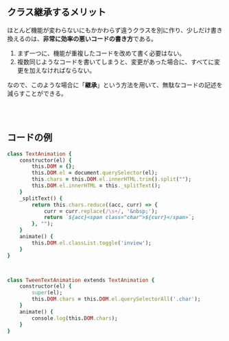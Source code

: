 

## クラス継承するメリット
ほとんど機能が変わらないにもかかわらず違うクラスを別に作り、少しだけ書き換えるのは、**非常に効率の悪いコードの書き方**である。  

1. まず一つに、機能が重複したコードを改めて書く必要はない。
2. 複数同じようなコードを書いてしまうと、変更があった場合に、すべてに変更を加えなければならない。  

なので、このような場合に「**継承**」という方法を用いて、無駄なコードの記述を減らすことができる。  


<br><br>

## コードの例

```rb
class TextAnimation {
    constructor(el) {
        this.DOM = {};
        this.DOM.el = document.querySelector(el);
        this.chars = this.DOM.el.innerHTML.trim().split("");
        this.DOM.el.innerHTML = this._splitText();
    }
    _splitText() {
        return this.chars.reduce((acc, curr) => {
            curr = curr.replace(/\s+/, '&nbsp;');
            return `${acc}<span class="char">${curr}</span>`;
        }, "");
    }
    animate() {
        this.DOM.el.classList.toggle('inview');
    }
}



class TweenTextAnimation extends TextAnimation {
    constructor(el) {
        super(el);
        this.DOM.chars = this.DOM.el.querySelectorAll('.char');
    }
    animate() {
        console.log(this.DOM.chars);
    }
}
```
